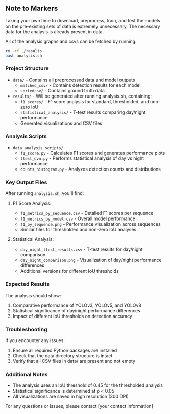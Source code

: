 ## Note to Markers

Taking your own time to download, preprocess, train, and test the models on the pre-existing sets of data is extremely unnecessary. The necessary data for the analysis is already present in data.

All of the analysis graphs and csvs can be fetched by running:
```bash
rm -rf ./results
bash analysis.sh
```

### Project Structure
- `data/` - Contains all preprocessed data and model outputs
  - `matched_csv/` - Contains detection results for each model
  - `sortedcsv/` - Contains ground truth data
- `results/` - Will be generated after running analysis.sh, containing:
  - `f1_scores/` - F1 score analysis for standard, thresholded, and non-zero IoU
  - `statistical_analysis/` - T-test results comparing day/night performance
  - Generated visualizations and CSV files

### Analysis Scripts
- `data_analysis_scripts/`
  - `f1_score.py` - Calculates F1 scores and generates performance plots
  - `ttest_dvn.py` - Performs statistical analysis of day vs night performance
  - `counts_histogram.py` - Analyzes detection counts and distributions

### Key Output Files
After running `analysis.sh`, you'll find:
1. F1 Score Analysis:
   - `f1_metrics_by_sequence.csv` - Detailed F1 scores per sequence
   - `f1_metrics_by_model.csv` - Overall model performance
   - `f1_by_sequence.png` - Performance visualization across sequences
   - Similar files for thresholded and non-zero IoU analyses

2. Statistical Analysis:
   - `day_night_ttest_results.csv` - T-test results for day/night comparison
   - `day_night_comparison.png` - Visualization of day/night performance differences
   - Additional versions for different IoU thresholds

### Expected Results
The analysis should show:
1. Comparative performance of YOLOv3, YOLOv5, and YOLOv8
2. Statistical significance of day/night performance differences
3. Impact of different IoU thresholds on detection accuracy

### Troubleshooting
If you encounter any issues:
1. Ensure all required Python packages are installed
2. Check that the data directory structure is intact
3. Verify that all CSV files in data/ are present and not empty

### Additional Notes
- The analysis uses an IoU threshold of 0.45 for the thresholded analysis
- Statistical significance is determined at p < 0.05
- All visualizations are saved in high resolution (300 DPI)

For any questions or issues, please contact [your contact information]

